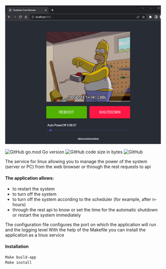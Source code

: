 <p align="center">
  <img height="450px" alt="Shows an illustrated sun in light mode and a moon with stars in dark mode." src="https://github.com/korovindenis/shutdown-from-browser/raw/master/.github/img/homer.png">
</p>

![GitHub go.mod Go version](https://img.shields.io/github/go-mod/go-version/korovindenis/shutdown-from-browser)
![GitHub code size in bytes](https://img.shields.io/github/languages/code-size/korovindenis/shutdown-from-browser)
![GitHub](https://img.shields.io/github/license/korovindenis/shutdown-from-browser)

The service for linux allowing you to manage the power of the system (server or PC) from the web browser or through the rest requests to api

#### The application allows:
- to restart the system
- to turn off the system
- to turn off the system according to the scheduler (for example, after n-hours)
- through the rest api to know or set the time for the automatic shutdown or restart the system immediately 

The configuration file configures the port on which the application will run and the logging level
With the help of the Makefile you can install the application as a linux service

#### Installation
```sh
Make build-app
Make install
```
